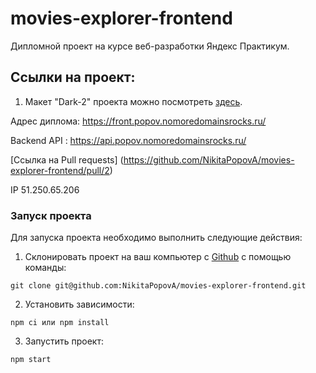 # movies-explorer-frontend

Дипломной проект на курсе веб-разработки Яндекс Практикум.

## Ссылки на проект: 

1. Макет "Dark-2" проекта можно посмотреть [здесь](https://www.figma.com/file/6FMWkB94wE7KTkcCgUXtnC/%D0%94%D0%B8%D0%BF%D0%BB%D0%BE%D0%BC%D0%BD%D1%8B%D0%B9-%D0%BF%D1%80%D0%BE%D0%B5%D0%BA%D1%82?node-id=1%3A7406&mode=dev).

Адрес диплома: https://front.popov.nomoredomainsrocks.ru/

Backend API : https://api.popov.nomoredomainsrocks.ru/

[Ccылка на Pull requests] (https://github.com/NikitaPopovA/movies-explorer-frontend/pull/2)

IP 51.250.65.206

### Запуск проекта

Для запуска проекта необходимо выполнить следующие действия:

1. Склонировать проект на ваш компьютер с [Github](https://github.com/NikitaPopovA/movies-explorer-frontend/tree/level-3) с помощью команды:
```
git clone git@github.com:NikitaPopovA/movies-explorer-frontend.git
```
2. Установить зависимости:
```
npm ci или npm install 
```
3. Запустить проект:
```
npm start
```
